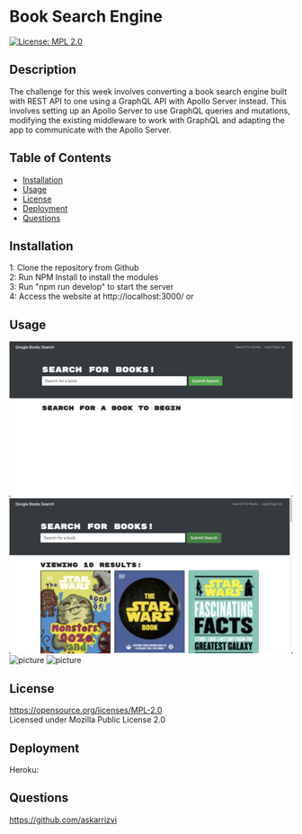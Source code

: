 # Book Search Engine

  [![License: MPL 2.0](https://img.shields.io/badge/License-MPL%202.0-brightgreen.svg)](https://opensource.org/licenses/MPL-2.0)

  ## Description
  The challenge for this week involves converting a book search engine built with REST API to one using a GraphQL API
  with Apollo Server instead. This involves setting up an Apollo Server to use GraphQL queries and mutations, modifying the existing middleware to work with GraphQL and adapting the app to communicate with the Apollo Server.

  ## Table of Contents

* [Installation](#installation)
* [Usage](#usage)
* [License](#license)
* [Deployment](#deployment)
* [Questions](#questions)

## Installation
1: Clone the repository from Github<br />2:  Run NPM Install to install the modules<br />3:  Run "npm run develop" to start the server<br />4:  Access the website at http://localhost:3000/ or <br />

## Usage

![picture](screenshots/ss1.png)
![picture](screenshots/ss2.png)
![picture](screenshots/ss3.png)
![picture](screenshots/ss4.png)

## License
https://opensource.org/licenses/MPL-2.0 <br />
Licensed under Mozilla Public License 2.0

## Deployment
Heroku: 

## Questions
https://github.com/askarrizvi <br />
